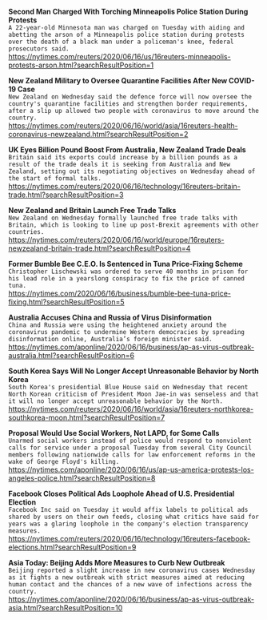 **Second Man Charged With Torching Minneapolis Police Station During Protests**\
`A 22-year-old Minnesota man was charged on Tuesday with aiding and abetting the arson of a Minneapolis police station during protests over the death of a black man under a policeman's knee, federal prosecutors said.`\
https://nytimes.com/reuters/2020/06/16/us/16reuters-minneapolis-protests-arson.html?searchResultPosition=1

**New Zealand Military to Oversee Quarantine Facilities After New COVID-19 Case**\
`New Zealand on Wednesday said the defence force will now oversee the country's quarantine facilities and strengthen border requirements, after a slip up allowed two people with coronavirus to move around the country.`\
https://nytimes.com/reuters/2020/06/16/world/asia/16reuters-health-coronavirus-newzealand.html?searchResultPosition=2

**UK Eyes Billion Pound Boost From Australia, New Zealand Trade Deals**\
`Britain said its exports could increase by a billion pounds as a result of the trade deals it is seeking from Australia and New Zealand, setting out its negotiating objectives on Wednesday ahead of the start of formal talks.`\
https://nytimes.com/reuters/2020/06/16/technology/16reuters-britain-trade.html?searchResultPosition=3

**New Zealand and Britain Launch Free Trade Talks**\
`New Zealand on Wednesday formally launched free trade talks with Britain, which is looking to line up post-Brexit agreements with other countries.`\
https://nytimes.com/reuters/2020/06/16/world/europe/16reuters-newzealand-britain-trade.html?searchResultPosition=4

**Former Bumble Bee C.E.O. Is Sentenced in Tuna Price-Fixing Scheme**\
`Christopher Lischewski was ordered to serve 40 months in prison for his lead role in a yearslong conspiracy to fix the price of canned tuna.`\
https://nytimes.com/2020/06/16/business/bumble-bee-tuna-price-fixing.html?searchResultPosition=5

**Australia Accuses China and Russia of Virus Disinformation**\
`China and Russia were using the heightened anxiety around the coronavirus pandemic to undermine Western democracies by spreading disinformation online, Australia’s foreign minister said.`\
https://nytimes.com/aponline/2020/06/16/business/ap-as-virus-outbreak-australia.html?searchResultPosition=6

**South Korea Says Will No Longer Accept Unreasonable Behavior by North Korea**\
`South Korea's presidential Blue House said on Wednesday that recent North Korean criticism of President Moon Jae-in was senseless and that it will no longer accept unreasonable behavior by the North.`\
https://nytimes.com/reuters/2020/06/16/world/asia/16reuters-northkorea-southkorea-moon.html?searchResultPosition=7

**Proposal Would Use Social Workers, Not LAPD, for Some Calls**\
`Unarmed social workers instead of police would respond to nonviolent calls for service under a proposal Tuesday from several City Council members following nationwide calls for law enforcement reforms in the wake of George Floyd's killing.`\
https://nytimes.com/aponline/2020/06/16/us/ap-us-america-protests-los-angeles-police.html?searchResultPosition=8

**Facebook Closes Political Ads Loophole Ahead of U.S. Presidential Election**\
`Facebook Inc said on Tuesday it would affix labels to political ads shared by users on their own feeds, closing what critics have said for years was a glaring loophole in the company's election transparency measures.`\
https://nytimes.com/reuters/2020/06/16/technology/16reuters-facebook-elections.html?searchResultPosition=9

**Asia Today: Beijing Adds More Measures to Curb New Outbreak**\
`Beijing reported a slight increase in new coronavirus cases Wednesday as it fights a new outbreak with strict measures aimed at reducing human contact and the chances of a new wave of infections across the country. `\
https://nytimes.com/aponline/2020/06/16/business/ap-as-virus-outbreak-asia.html?searchResultPosition=10

